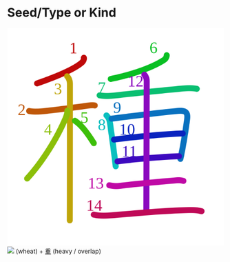 # Seed/Type or Kind
![7a2e](Kanji/kanji-colorize/7a2e.svg)
![](http://www.kanjidamage.com/assets/radsmall/wheat-21759cad729503b2638750c5eea5f8abcfe84a8dd6b5ae7c59668be6173fada2.jpg) (wheat) + [重](Kanji/kanji-dict/重.md) (heavy / overlap) 